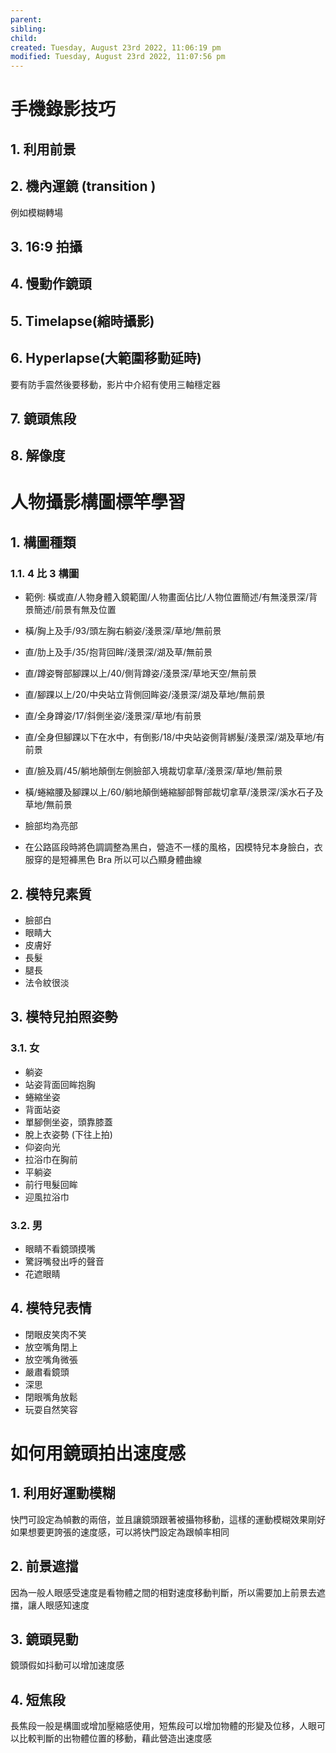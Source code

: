 ```yaml
---
parent: 
sibling: 
child: 
created: Tuesday, August 23rd 2022, 11:06:19 pm
modified: Tuesday, August 23rd 2022, 11:07:56 pm
---
```


# 手機錄影技巧

## 1. 利用前景
## 2. 機內運鏡 (transition )
例如模糊轉場
## 3. 16:9 拍攝
## 4. 慢動作鏡頭
## 5. Timelapse(縮時攝影)
## 6. Hyperlapse(大範圍移動延時)
要有防手震然後要移動，影片中介紹有使用三軸穩定器
## 7. 鏡頭焦段
## 8. 解像度



# 人物攝影構圖標竿學習
## 1. 構圖種類
### 1.1. 4 比 3 構圖
- 範例: 橫或直/人物身體入鏡範圍/人物畫面佔比/人物位置簡述/有無淺景深/背景簡述/前景有無及位置
- 橫/胸上及手/93/頭左胸右躺姿/淺景深/草地/無前景
- 直/肋上及手/35/抱背回眸/淺景深/湖及草/無前景
- 直/蹲姿臀部腳踝以上/40/側背蹲姿/淺景深/草地天空/無前景
- 直/腳踝以上/20/中央站立背側回眸姿/淺景深/湖及草地/無前景
- 直/全身蹲姿/17/斜側坐姿/淺景深/草地/有前景
- 直/全身但腳踝以下在水中，有倒影/18/中央站姿側背綁髮/淺景深/湖及草地/有前景
- 直/臉及肩/45/躺地顛倒左側臉部入境裁切拿草/淺景深/草地/無前景
- 橫/蜷縮腰及腳踝以上/60/躺地顛倒蜷縮腳部臀部裁切拿草/淺景深/溪水石子及草地/無前景

- 臉部均為亮部
- 在公路區段時將色調調整為黑白，營造不一樣的風格，因模特兒本身臉白，衣服穿的是短褲黑色 Bra 所以可以凸顯身體曲線

## 2. 模特兒素質
- 臉部白
- 眼睛大
- 皮膚好
- 長髮
- 腿長
- 法令紋很淡
## 3. 模特兒拍照姿勢
### 3.1. 女
- 躺姿
- 站姿背面回眸抱胸
- 蜷縮坐姿
- 背面站姿
- 單腳側坐姿，頭靠膝蓋
- 脫上衣姿勢 (下往上拍)
- 仰姿向光
- 拉浴巾在胸前
- 平躺姿
- 前行甩髮回眸
- 迎風拉浴巾
### 3.2. 男
- 眼睛不看鏡頭摸嘴
- 驚訝嘴發出呼的聲音
- 花遮眼睛
## 4. 模特兒表情
- 閉眼皮笑肉不笑
- 放空嘴角閉上
- 放空嘴角微張
- 嚴肅看鏡頭
- 深思
- 閉眼嘴角放鬆
- 玩耍自然笑容


# 如何用鏡頭拍出速度感 

## 1. 利用好運動模糊
快門可設定為幀數的兩倍，並且讓鏡頭跟著被攝物移動，這樣的運動模糊效果剛好
如果想要更誇張的速度感，可以將快門設定為跟幀率相同
## 2. 前景遮擋
因為一般人眼感受速度是看物體之間的相對速度移動判斷，所以需要加上前景去遮擋，讓人眼感知速度
## 3. 鏡頭晃動
鏡頭假如抖動可以增加速度感
## 4. 短焦段
長焦段一般是構圖或增加壓縮感使用，短焦段可以增加物體的形變及位移，人眼可以比較判斷的出物體位置的移動，藉此營造出速度感